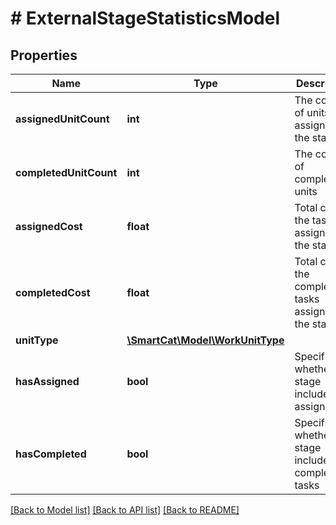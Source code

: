 # # ExternalStageStatisticsModel

## Properties

Name | Type | Description | Notes
------------ | ------------- | ------------- | -------------
**assignedUnitCount** | **int** | The count of units assigned to the stage | [optional]
**completedUnitCount** | **int** | The count of completed units | [optional]
**assignedCost** | **float** | Total cost of the tasks assigned to the stage | [optional]
**completedCost** | **float** | Total cost of the completed tasks assigned to the stage | [optional]
**unitType** | [**\SmartCat\Model\WorkUnitType**](WorkUnitType.md) |  | [optional]
**hasAssigned** | **bool** | Specifies whether the stage includes any assignments | [optional]
**hasCompleted** | **bool** | Specifies whether the stage includes any completed tasks | [optional]

[[Back to Model list]](../../README.md#models) [[Back to API list]](../../README.md#endpoints) [[Back to README]](../../README.md)
